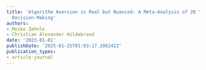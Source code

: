 ```yaml
---
title: 'Algorithm Aversion is Real but Nuanced: A Meta-Analysis of 20 Years of Algorithmic
  Decision-Making'
authors:
- Meike Zehnle
- Christian Alexander Hildebrand
date: '2023-01-01'
publishDate: '2025-01-25T01:03:17.286242Z'
publication_types:
- article-journal
---
```

